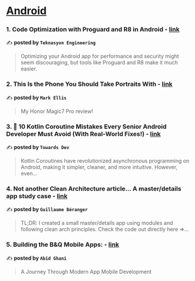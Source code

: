 
<h1><a href=https://medium.com/tag/android/recommended target="_blank" rel="noopener noreferrer">Android</a></h1>
<h3>1. Code Optimization with Proguard and R8 in Android - <a href="https://medium.com/teknasyon-engineering/code-optimization-with-proguard-and-r8-in-android-4d92e15a398b" target="_blank" rel="noopener noreferrer">link</a></h3>

✍️ **posted by `Teknasyon Engineering`**

<blockquote>Optimizing your Android app for performance and security might seem discouraging, but tools like Proguard and R8 make it much easier.</blockquote>

<h3>2. This Is the Phone You Should Take Portraits With - <a href="https://medium.com/@markellisreviews/this-is-the-phone-you-should-take-portraits-with-50cd7d9af853" target="_blank" rel="noopener noreferrer">link</a></h3>

✍️ **posted by `Mark Ellis`**

<blockquote>My Honor Magic7 Pro review!</blockquote>

<h3>3. 🚀 10 Kotlin Coroutine Mistakes Every Senior Android Developer Must Avoid (With Real-World Fixes!) - <a href="https://medium.com/towardsdev/10-kotlin-coroutine-mistakes-every-senior-android-developer-must-avoid-with-real-world-fixes-b56a373c7c06" target="_blank" rel="noopener noreferrer">link</a></h3>

✍️ **posted by `Towards Dev`**

<blockquote>Kotlin Coroutines have revolutionized asynchronous programming on Android, making it simpler, cleaner, and more intuitive. However, even…</blockquote>

<h3>4. Not another Clean Architecture article… A master/details app study case - <a href="https://medium.com/@beranger.guillaume/not-another-clean-architecture-article-a-master-details-app-study-case-26c313817a03" target="_blank" rel="noopener noreferrer">link</a></h3>

✍️ **posted by `Guillaume Béranger`**

<blockquote>TL;DR: I created a small master/details app using modules and following clean arch principles. Check the code out directly here =>…</blockquote>

<h3>5. Building the B&Q Mobile Apps: - <a href="https://medium.com/@abid.ghani/building-the-b-q-mobile-apps-ce69ab593797" target="_blank" rel="noopener noreferrer">link</a></h3>

✍️ **posted by `Abid Ghani`**

<blockquote>A Journey Through Modern App Mobile Development</blockquote>

